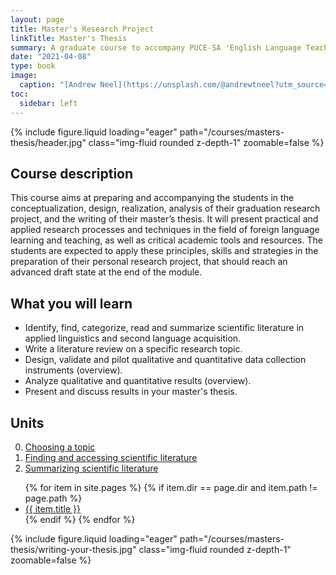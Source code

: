 ```yaml
---
layout: page
title: Master's Research Project
linkTitle: Master's Thesis
summary: A graduate course to accompany PUCE-SA 'English Language Teaching' Master's students in the preparation of their MA thesis. Recommendations on how to search for, find and access scientific literature, how to conduct a literature review, how to design a research project in language education, and how to collect and analyze data.
date: "2021-04-08"
type: book
image:
  caption: "[Andrew Neel](https://unsplash.com/@andrewtneel?utm_source=unsplash&utm_medium=referral&utm_content=creditCopyText) on [Unsplash](https://unsplash.com/collections/1075950/academic-writing?utm_source=unsplash&utm_medium=referral&utm_content=creditCopyText)"
toc:
  sidebar: left
---
```


{% include figure.liquid loading="eager" path="/courses/masters-thesis/header.jpg" class="img-fluid rounded z-depth-1" zoomable=false %}

## Course description

This course aims at preparing and accompanying the students in the conceptualization, design, realization, analysis of their graduation research project, and the writing of their master’s thesis. It will present practical and applied research processes and techniques in the field of foreign language learning and teaching, as well as critical academic tools and resources. The students are expected to apply these principles, skills and strategies in the preparation of their personal research project, that should reach an advanced draft state at the end of the module.

## What you will learn

- Identify, find, categorize, read and summarize scientific literature in applied linguistics and second language acquisition.
- Write a literature review on a specific research topic.
- Design, validate and pilot qualitative and quantitative data collection instruments (overview).
- Analyze qualitative and quantitative results (overview).
- Present and discuss results in your master's thesis.

<!-- ## Learning outcomes

At the end of this course, students should be able to:

* Build a theoretical framework based not only on theories but on empirical studies similar to the one that the student will carry out.
* Find a space in the literature that their own study will fill.
* Develop an appropriate methodology for research that is feasible and reliable for their study.
* Collect data in the field in an ethical and unbiased manner.
* Analyze quantitative and qualitative data and draw conclusions about them.
* Synthesize the results of the study and compare them to previous studies.
* Propose areas for future research related to the students’ topics. -->

## Units

0. [Choosing a topic](/courses/masters-thesis/0-choosing-a-topic)
1. [Finding and accessing scientific literature](/courses/masters-thesis/1-scientific-literature)
2. [Summarizing scientific literature](/courses/masters-thesis/2-summarizing)

<ul>
    {% for item in site.pages %}
        {% if item.dir == page.dir and item.path != page.path %}
        <li>
            <a href="{{ item.url | relative_url }}">{{ item.title }}</a>
        </li>
        {% endif %}
    {% endfor %}
</ul>

{% include figure.liquid loading="eager" path="/courses/masters-thesis/writing-your-thesis.jpg" class="img-fluid rounded z-depth-1" zoomable=false %}
